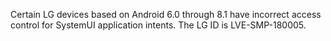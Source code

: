 Certain LG devices based on Android 6.0 through 8.1 have incorrect access control for SystemUI application intents. The LG ID is LVE-SMP-180005.